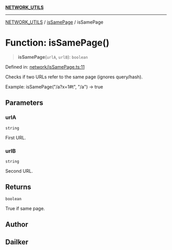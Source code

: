 [**NETWORK_UTILS**](../../README.md)

***

[NETWORK_UTILS](../../README.md) / [isSamePage](../README.md) / isSamePage

# Function: isSamePage()

> **isSamePage**(`urlA`, `urlB`): `boolean`

Defined in: [network/isSamePage.ts:11](https://github.com/dailker/everyutil-js/blob/b3e269da55b7d96c15eb37e98c5c4f6b94f05f6f/src/network/isSamePage.ts#L11)

Checks if two URLs refer to the same page (ignores query/hash).

Example: isSamePage("/a?x=1#t", "/a") → true

## Parameters

### urlA

`string`

First URL.

### urlB

`string`

Second URL.

## Returns

`boolean`

True if same page.

## Author

## Dailker
